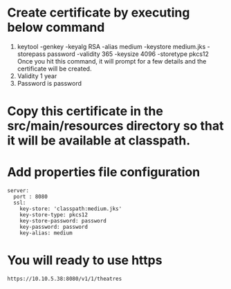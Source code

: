# Create certificate by executing below command
   1. keytool -genkey -keyalg RSA -alias medium -keystore medium.jks -storepass password -validity 365 -keysize 4096 -storetype pkcs12
   Once you hit this command, it will prompt for a few details and the certificate will be created.
   2. Validity 1 year
   3. Password is password
# Copy this certificate in the src/main/resources directory so that it will be available at classpath.
# Add properties file configuration
    server:
      port : 8080
      ssl:
        key-store: 'classpath:medium.jks'
        key-store-type: pkcs12
        key-store-password: password
        key-password: password
        key-alias: medium
# You will ready to use https
    https://10.10.5.38:8080/v1/1/theatres